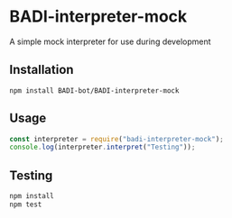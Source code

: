 # BADI-interpreter-mock

A simple mock interpreter for use during development

## Installation

`npm install BADI-bot/BADI-interpreter-mock`

## Usage

```js
const interpreter = require("badi-interpreter-mock");
console.log(interpreter.interpret("Testing"));
```

## Testing

```js
npm install
npm test
```
